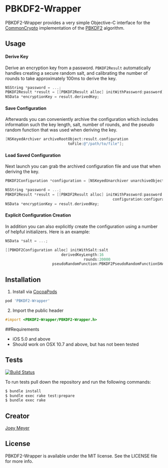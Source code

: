 # PBKDF2-Wrapper

PBKDF2-Wrapper provides a very simple Objective-C interface for the [CommonCrypto](https://developer.apple.com/library/mac/documentation/security/conceptual/cryptoservices/GeneralPurposeCrypto/GeneralPurposeCrypto.html#//apple_ref/doc/uid/TP40011172-CH9-SW1) implementation of the [PBKDF2](http://blog.agilebits.com/2011/05/05/defending-against-crackers-peanut-butter-keeps-dogs-friendly-too/) algorithm.

## Usage

#### Derive Key
Derive an encryption key from a password. `PBKDF2Result` automatically handles creating a secure random salt, and calibrating the number of rounds to take approximately 100ms to derive the key.

```objective-c
NSString *password = ...;
PBKDF2Result *result = [[PBKDF2Result alloc] initWithPassword:password];
NSData *encryptionKey = result.derivedKey;
```

#### Save Configuration
Afterwards you can conveniently archive the configuration which includes information such the key length, salt, number of rounds, and the pseudo random function that was used when deriving the key.

```objective-c
[NSKeyedArchiver archiveRootObject:result.configuration
                            toFile:@"/path/to/file"];
```

#### Load Saved Configuration
Next launch you can grab the archived configuration file and use that when deriving the key.

```objective-c
PBKDF2Configuration *configuration = [NSKeyedUnarchiver unarchiveObjectWithFile:@"/path/to/file"];

NSString *password = ...;
PBKDF2Result *result = [[PBKDF2Result alloc] initWithPassword:password
                                                configuration:configuration];
NSData *encryptionKey = result.derivedKey;
```

#### Explicit Configuration Creation
In addition you can also explicitly create the configuration using a number of helpful initializers. Here is an example:

```objective-c
NSData *salt = ...;

[[PBKDF2Configuration alloc] initWithSalt:salt
                         derivedKeyLength:16
                                   rounds:20000
                     pseudoRandomFunction:PBKDF2PseudoRandomFunctionSHA256];
```

## Installation

1. Install via [CocoaPods](http://cocoapods.org/)
	
  ```ruby
  pod 'PBKDF2-Wrapper'
  ```

2. Import the public header

  ```objective-c
  #import <PBKDF2-Wrapper/PBKDF2-Wrapper.h>
  ```

##Requirements

- iOS 5.0 and above
- Should work on OSX 10.7 and above, but has not been tested

## Tests

[![Build Status](https://travis-ci.org/joeymeyer/PBKDF2-Wrapper.svg?branch=master)](https://travis-ci.org/joeymeyer/PBKDF2-Wrapper)

To run tests pull down the repository and run the following commands:

```bash
$ bundle install
$ bundle exec rake test:prepare
$ bundle exec rake
```

## Creator

[Joey Meyer](http://www.joeymeyer.com)

## License

PBKDF2-Wrapper is available under the MIT license. See the LICENSE file for more info.
